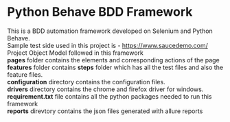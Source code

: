 # Python Behave BDD Framework 
This is a BDD automation framework developed on Selenium and Python Behave.
<br>
Sample test side used in this project is - https://www.saucedemo.com/
<br>
Project Object Model followed in this framework
<br>
**pages** folder contains the elements and corresponding actions of the page
<br>
**features** folder contains **steps** folder which has all the test files and also the feature files.
<br>
**configuration** directory contains the configuration files.
<br>
**drivers** directory contains the chrome and firefox driver for windows.
<br>
**requirement.txt** file contains all the python packages needed to run this framework
<br>
**reports** direvtory contains the json files generated with allure reports

